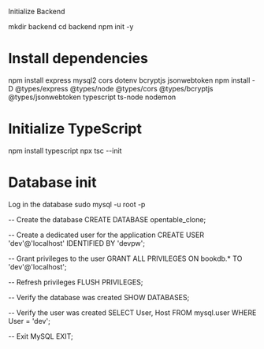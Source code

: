 Initialize Backend

mkdir backend
cd backend
npm init -y

# Install dependencies
npm install express mysql2 cors dotenv bcryptjs jsonwebtoken
npm install -D @types/express @types/node @types/cors @types/bcryptjs @types/jsonwebtoken typescript ts-node nodemon

# Initialize TypeScript
npm install typescript
npx tsc --init


# Database init
Log in the database
sudo mysql -u root -p

-- Create the database
CREATE DATABASE opentable_clone;

-- Create a dedicated user for the application
CREATE USER 'dev'@'localhost' IDENTIFIED BY 'devpw';

-- Grant privileges to the user
GRANT ALL PRIVILEGES ON bookdb.* TO 'dev'@'localhost';

-- Refresh privileges
FLUSH PRIVILEGES;

-- Verify the database was created
SHOW DATABASES;

-- Verify the user was created
SELECT User, Host FROM mysql.user WHERE User = 'dev';

-- Exit MySQL
EXIT;



